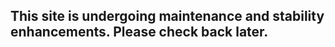 <html>
  <head>
    <title>Greek Digital Journal Archive</title>
  </head>
  <body>
    <h2>This site is undergoing maintenance and stability enhancements. Please check back later.</h2>
  </body>
</html>
